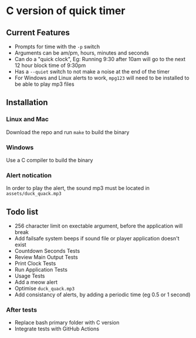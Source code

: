 # C version of quick timer

## Current Features
- Prompts for time with the `-p` switch
- Arguments can be am/pm, hours, minutes and seconds
- Can do a "quick clock", Eg: Running 9:30 after 10am will go to the next 12
  hour block time of 9:30pm
- Has a `--quiet` switch to not make a noise at the end of the timer
- For Windows and Linux alerts to work, `mpg123` will need to be installed to
  be able to play mp3 files

## Installation
### Linux and Mac
Download the repo and run `make` to build the binary

### Windows
Use a C compiler to build the binary

### Alert notication
In order to play the alert, the sound mp3 must be located in
`assets/duck_quack.mp3`

##  Todo list
- 256 character limit on exectable argument, before the application will break
- Add failsafe system beeps if sound file or player application doesn't exist
- Countdown Seconds Tests
- Review Main Output Tests
- Print Clock Tests
- Run Application Tests
- Usage Tests
- Add a meow alert
- Optimise `duck_quack.mp3`
- Add consistancy of alerts, by adding a periodic time (eg 0.5 or 1 second)

### After tests
- Replace bash primary folder with C version
- Integrate tests with GitHub Actions
